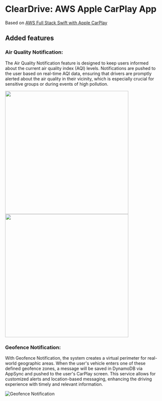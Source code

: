 # ClearDrive: AWS Apple CarPlay App
Based on [AWS Full Stack Swift with Apple CarPlay](https://github.com/aws-samples/aws-serverless-fullstack-swift-apple-carplay-example) 

## Added features

### Air Quality Notification: 

The Air Quality Notification feature is designed to keep users informed about the current air quality index (AQI) levels. Notifications are pushed to the user based on real-time AQI data, ensuring that drivers are promptly alerted about the air quality in their vicinity, which is especially crucial for sensitive groups or during events of high pollution.

<p float="left">
  <img src="https://github.com/tsunami776/CarPlay-AWS-App-practice/assets/43768723/a92564fd-43dd-4ef2-896d-be111c101649" width="400" />
  <img src="https://github.com/tsunami776/CarPlay-AWS-App-practice/assets/43768723/19b2e989-2c9c-4170-91d5-0ead97439e6b" width="400" /> 
</p>

### Geofence Notification: 

With Geofence Notification, the system creates a virtual perimeter for real-world geographic areas. When the user's vehicle enters one of these defined geofence zones, a message will be saved in DynamoDB via AppSync and pushed to the user's CarPlay screen. This service allows for customized alerts and location-based messaging, enhancing the driving experience with timely and relevant information.

![Geofence Notification](https://github.com/tsunami776/CarPlay-AWS-App-practice/assets/43768723/102038ba-5855-4fe8-91c3-4bec248025d2)
